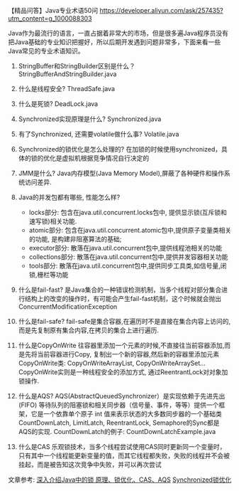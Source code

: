 【精品问答】Java专业术语50问
https://developer.aliyun.com/ask/257435?utm_content=g_1000088303

Java作为最流行的语言，一直占据着非常大的市场，但是很多遍Java程序员没有把Java基础的专业知识把握好，所以后期开发遇到问题非常多，下面来看一些Java常见的专业术语知识。


1. StringBuffer和StringBuilder区别是什么？ StringBufferAndStringBuilder.java
2. 什么是线程安全? ThreadSafe.java
3. 什么是死锁? DeadLock.java
4. Synchronized实现原理是什么? Synchronized.java
5. 有了Synchronized, 还需要volatile做什么事? Volatile.java
6. Synchronized的锁优化是怎么处理的? 在加锁的时候使用synchronized，具体的锁的优化是虚拟机根据竞争情况自行决定的
7. JMM是什么? Java内存模型(Java Memory Model),屏蔽了各种硬件和操作系统访问差异.
8. Java的并发包都有哪些, 性能怎么样?
    - locks部分: 包含在java.util.concurrent.locks包中, 提供显示锁(互斥锁和速写锁)相关功能.
    - atomic部分: 包含在java.util.concurrent.atomic包中,提供原子变量类相关的功能, 是构建非阻塞算法的基础;
    - executor部分: 散落在java.util.concurrent包中,提供线程池相关的功能
    - collections部分: 散落在java.util.concurrent包中,提供并发容器相关功能
    - tools部分: 散落在java.util.concurrent包中,提供同步工具类,如信号量,闭锁,栅栏等功能
9.  什么是fail-fast? 
    是Java集合的一种错误检测机制，当多个线程对部分集合进行结构上的改变的操作时，有可能会产生fail-fast机制，这个时候就会抛出ConcurrentModificationException
10. 什么是fail-safe?
    fail-safe是集合容器,在遍历时不是直接在集合内容上访问的,而是先复制原有集合内容,在拷贝的集合上进行遍历.
11. 什么是CopyOnWrite
    往容器里添加一个元素的时候,不直接往当前容器添加,而是先将当前容器进行Copy, 复制出一个新的容器,然后新的容器里添加元素
    CopyOnWrite类: CopyOnWriteArrayList, CopyOnWriteArraySet...
    CopyOnWrite实则是一种线程安全的添加方式, 通过ReentrantLock对对象加锁操作.
12. 什么是AQS?
    AQS(AbstractQueuedSynchronizer）是实现依赖于先进先出 (FIFO) 等待队列的阻塞锁和相关同步器（信号量、事件，等等）提供一个框架，它是一个依靠单个原子 int 值来表示状态的大多数同步器的一个基础类
    CountDownLatch, LimitLatch, ReentrantLock, Semaphore的Sync都是AQS的实现.
    CountDownLatch的例子: CountDownLatchExample.java
    
13. 什么是CAS
    乐观锁技术，当多个线程尝试使用CAS同时更新同一个变量时，只有其中一个线程能更新变量的值，而其它线程都失败，失败的线程并不会被挂起，而是被告知这次竞争中失败，并可以再次尝试

文章参考:
[深入介绍Java中的锁 原理、锁优化、CAS、AQS](https://www.cnblogs.com/barrywxx/p/8678698.html)
[Synchronized锁优化](https://blog.csdn.net/rikkatheworld/article/details/88386511)

